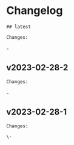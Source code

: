 # Changelog

    ## latest
    
    Changes:

\-
    
## v2023-02-28-2
    
    Changes:

\-
    
## v2023-02-28-1
    
    Changes:
    
    \-
    